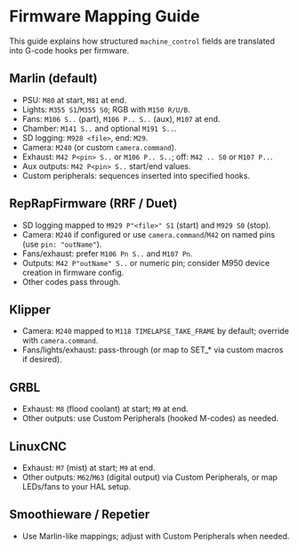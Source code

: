 # Firmware Mapping Guide

This guide explains how structured `machine_control` fields are translated into G-code hooks per firmware.

## Marlin (default)

- PSU: `M80` at start, `M81` at end.
- Lights: `M355 S1`/`M355 S0`; RGB with `M150 R/U/B`.
- Fans: `M106 S..` (part), `M106 P.. S..` (aux), `M107` at end.
- Chamber: `M141 S..` and optional `M191 S..`.
- SD logging: `M928 <file>`, end: `M29`.
- Camera: `M240` (or custom `camera.command`).
- Exhaust: `M42 P<pin> S..` or `M106 P.. S..`; off: `M42 .. S0` or `M107 P..`.
- Aux outputs: `M42 P<pin> S..` start/end values.
- Custom peripherals: sequences inserted into specified hooks.

## RepRapFirmware (RRF / Duet)

- SD logging mapped to `M929 P"<file>" S1` (start) and `M929 S0` (stop).
- Camera: `M240` if configured or use `camera.command`/`M42` on named pins (use `pin: "outName"`).
- Fans/exhaust: prefer `M106 Pn S..` and `M107 Pn`.
- Outputs: `M42 P"outName" S..` or numeric pin; consider M950 device creation in firmware config.
- Other codes pass through.

## Klipper

- Camera: `M240` mapped to `M118 TIMELAPSE_TAKE_FRAME` by default; override with `camera.command`.
- Fans/lights/exhaust: pass-through (or map to SET_* via custom macros if desired).

## GRBL

- Exhaust: `M8` (flood coolant) at start; `M9` at end.
- Other outputs: use Custom Peripherals (hooked M-codes) as needed.

## LinuxCNC

- Exhaust: `M7` (mist) at start; `M9` at end.
- Other outputs: `M62`/`M63` (digital output) via Custom Peripherals, or map LEDs/fans to your HAL setup.

## Smoothieware / Repetier

- Use Marlin-like mappings; adjust with Custom Peripherals when needed.

